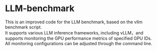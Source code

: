 # LLM-benchmark
This is an improved code for the LLM benchmark, based on the vllm benchmark script.  
It supports various LLM inference frameworks, including vLLM，and supports monitoring the GPU performance metrics of specified GPU IDs.  
All monitoring configurations can be adjusted through the command line.  
